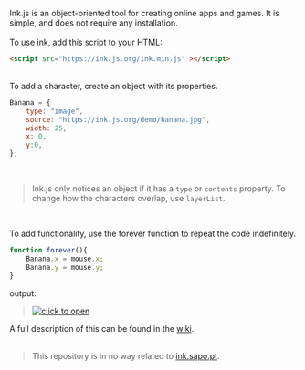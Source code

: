 Ink.js is an object-oriented tool for creating online apps and games. It is simple, and does not require any installation.
<br><br>
To use ink, add this script to your HTML:

```html
<script src="https://ink.js.org/ink.min.js" ></script>
```
<br>
To add a character, create an object with its properties.

```javascript
Banana = {
    type: "image",
    source: "https://ink.js.org/demo/banana.jpg",
    width: 25,
    x: 0,
    y:0,
};
```
<br>

> Ink.js only notices an object if it has a `type` or `contents` property. 
> To change how the characters overlap, use `layerList`.

<br>

To add functionality, use the forever function to repeat the code indefinitely.

```javascript
function forever(){
	Banana.x = mouse.x;
	Banana.y = mouse.y;
}
```
output:

> [![click to open](https://ink.js.org/demo/banana.gif)](https://coolprofessor.github.io/ink.js/demo/)

A full description of this can be found in the [wiki](https://github.com/coolprofessor/ink.js/wiki#welcome-to-the-inkjs-wiki).
<br><br>
> This repository is in no way related to [ink.sapo.pt](https://ink.sapo.pt).
